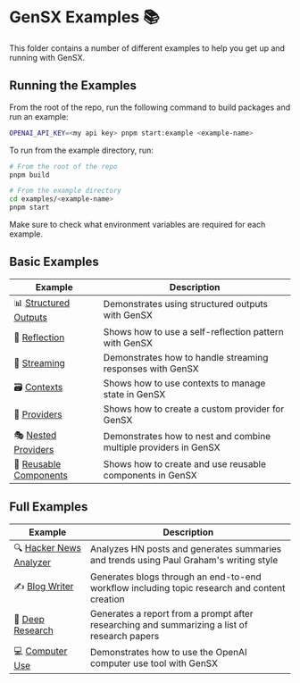 # GenSX Examples 📚

This folder contains a number of different examples to help you get up and running with GenSX.

## Running the Examples

From the root of the repo, run the following command to build packages and run an example:

```bash
OPENAI_API_KEY=<my api key> pnpm start:example <example-name>
```

To run from the example directory, run:

```bash
# From the root of the repo
pnpm build

# From the example directory
cd examples/<example-name>
pnpm start
```

Make sure to check what environment variables are required for each example.

## Basic Examples

| Example                                        | Description                                                      |
| ---------------------------------------------- | ---------------------------------------------------------------- |
| 📊 [Structured Outputs](./structuredOutputs)   | Demonstrates using structured outputs with GenSX                 |
| 🔄 [Reflection](./reflection)                  | Shows how to use a self-reflection pattern with GenSX            |
| 🌊 [Streaming](./streaming)                    | Demonstrates how to handle streaming responses with GenSX        |
| 🗃️ [Contexts](./contexts)                      | Shows how to use contexts to manage state in GenSX               |
| 🔌 [Providers](./providers)                    | Shows how to create a custom provider for GenSX                  |
| 🎭 [Nested Providers](./nestedProviders)       | Demonstrates how to nest and combine multiple providers in GenSX |
| 🧩 [Reusable Components](./reusableComponents) | Shows how to create and use reusable components in GenSX         |

## Full Examples

| Example                                         | Description                                                                                  |
| ----------------------------------------------- | -------------------------------------------------------------------------------------------- |
| 🔍 [Hacker News Analyzer](./hackerNewsAnalyzer) | Analyzes HN posts and generates summaries and trends using Paul Graham's writing style       |
| ✍️ [Blog Writer](./blogWriter)                  | Generates blogs through an end-to-end workflow including topic research and content creation |
| 🔬 [Deep Research](./examples/deepResearch)     | Generates a report from a prompt after researching and summarizing a list of research papers |
| 💻 [Computer Use](./examples/computerUse)       | Demonstrates how to use the OpenAI computer use tool with GenSX                              |

